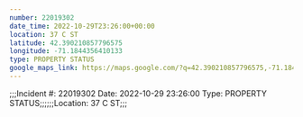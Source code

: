 ```yaml
---
number: 22019302
date_time: 2022-10-29T23:26:00+00:00
location: 37 C ST
latitude: 42.390210857796575
longitude: -71.1844356410133
type: PROPERTY STATUS
google_maps_link: https://maps.google.com/?q=42.390210857796575,-71.1844356410133
---
```


;;;Incident #: 22019302  Date: 2022-10-29 23:26:00   Type: PROPERTY STATUS;;;;;;Location: 37 C ST;;;
